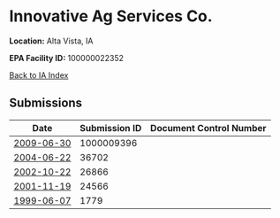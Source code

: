 # Innovative Ag Services Co.

**Location:** Alta Vista, IA

**EPA Facility ID:** 100000022352

[Back to IA Index](../../index.md)

## Submissions

| Date | Submission ID | Document Control Number |
|------|--------------|-------------------------|
| [2009-06-30](submissions/1000009396.md) | 1000009396 |  |
| [2004-06-22](submissions/36702.md) | 36702 |  |
| [2002-10-22](submissions/26866.md) | 26866 |  |
| [2001-11-19](submissions/24566.md) | 24566 |  |
| [1999-06-07](submissions/1779.md) | 1779 |  |
